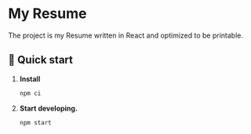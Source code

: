 # My Resume

The project is my Resume written in React and optimized to be printable. 

## 🚀 Quick start

1.  **Install**

    ```sh
    npm ci
    ```

1.  **Start developing.**

    ```sh
    npm start
    ```
